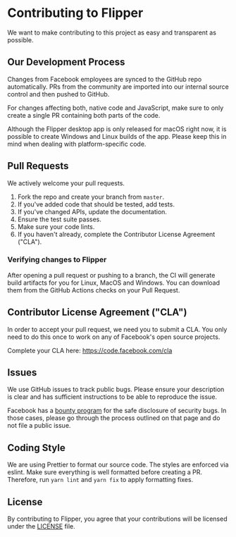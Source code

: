 # Contributing to Flipper

We want to make contributing to this project as easy and transparent as
possible.

## Our Development Process

Changes from Facebook employees are synced to the GitHub repo automatically.
PRs from the community are imported into our internal source control and then
pushed to GitHub.

For changes affecting both, native code and JavaScript, make sure to only create
a single PR containing both parts of the code.

Although the Flipper desktop app is only released for macOS right now, it is
possible to create Windows and Linux builds of the app. Please keep this in mind
when dealing with platform-specific code.

## Pull Requests

We actively welcome your pull requests.

1. Fork the repo and create your branch from `master`.
2. If you've added code that should be tested, add tests.
3. If you've changed APIs, update the documentation.
4. Ensure the test suite passes.
5. Make sure your code lints.
6. If you haven't already, complete the Contributor License Agreement ("CLA").

### Verifying changes to Flipper

After opening a pull request or pushing to a branch, the CI will generate
build artifacts for you for Linux, MacOS and Windows. You can download them
from the GitHub Actions checks on your Pull Request.

## Contributor License Agreement ("CLA")

In order to accept your pull request, we need you to submit a CLA. You only need
to do this once to work on any of Facebook's open source projects.

Complete your CLA here: <https://code.facebook.com/cla>

## Issues

We use GitHub issues to track public bugs. Please ensure your description is
clear and has sufficient instructions to be able to reproduce the issue.

Facebook has a [bounty program](https://www.facebook.com/whitehat/) for the safe
disclosure of security bugs. In those cases, please go through the process
outlined on that page and do not file a public issue.

## Coding Style

We are using Prettier to format our source code. The styles are enforced via
eslint. Make sure everything is well formatted before creating a PR. Therefore,
run `yarn lint` and `yarn fix` to apply formatting fixes.

## License

By contributing to Flipper, you agree that your contributions will be licensed
under the [LICENSE](./LICENSE) file.
